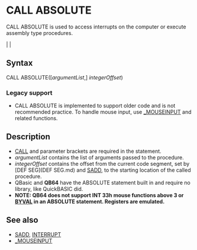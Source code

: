 # CALL ABSOLUTE

CALL ABSOLUTE is used to access interrupts on the computer or execute assembly type procedures.

  

|  |

## Syntax

CALL ABSOLUTE([*argumentList*,] *integerOffset*)
### Legacy support

* CALL ABSOLUTE is implemented to support older code and is not recommended practice. To handle mouse input, use [_MOUSEINPUT](_MOUSEINPUT.md) and related functions.

  

## Description

* [CALL](CALL.md) and parameter brackets are required in the statement.
* *argumentList* contains the list of arguments passed to the procedure.
* *integerOffset* contains the offset from the current code segment, set by [DEF SEG](DEF SEG.md) and [SADD](SADD.md), to the starting location of the called procedure.
* QBasic and **QB64** have the ABSOLUTE statement built in and require no library, like QuickBASIC did.
* **NOTE: QB64 does not support INT 33h mouse functions above 3 or [BYVAL](BYVAL.md) in an ABSOLUTE statement. Registers are emulated.**

  

## See also

* [SADD](SADD.md), [INTERRUPT](INTERRUPT.md)
* [_MOUSEINPUT](_MOUSEINPUT.md)

  
